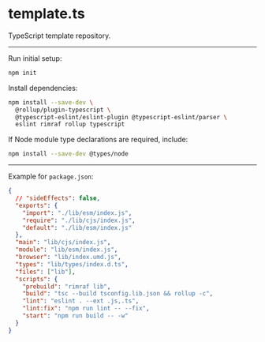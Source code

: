 # template.ts

TypeScript template repository.

---

Run initial setup:

```sh
npm init
```

Install dependencies:

```sh
npm install --save-dev \
  @rollup/plugin-typescript \
  @typescript-eslint/eslint-plugin @typescript-eslint/parser \
  eslint rimraf rollup typescript
```

If Node module type declarations are required, include:

```sh
npm install --save-dev @types/node
```

---

Example for `package.json`:

```json
{
  // "sideEffects": false,
  "exports": {
    "import": "./lib/esm/index.js",
    "require": "./lib/cjs/index.js",
    "default": "./lib/esm/index.js"
  },
  "main": "lib/cjs/index.js",
  "module": "lib/esm/index.js",
  "browser": "lib/index.umd.js",
  "types": "lib/types/index.d.ts",
  "files": ["lib"],
  "scripts": {
    "prebuild": "rimraf lib",
    "build": "tsc --build tsconfig.lib.json && rollup -c",
    "lint": "eslint . --ext .js,.ts",
    "lint:fix": "npm run lint -- --fix",
    "start": "npm run build -- -w"
  }
}
```
